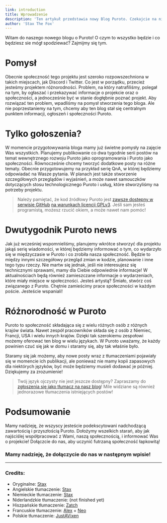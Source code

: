 ```yaml
---
link: introduction
title: Wprowadzenie
description: 'Ten artykuł przedstawia nowy Blog Puroto. Czekajcie na niesamowitą zawartość!'
author: 'Stax The Fox'
---
```


Witam do naszego nowego blogu o Puroto! O czym to wszystko będzie i co będziesz sie mógł spodziewać? Zajmijmy się tym.

# Pomysł
Obecnie społeczność tego projektu jest szeroko rozpowszechniona w takich miejscach, jak Discord i Twitter. Co jest w porządku, przecież jesteśmy projektem różnorodności. Problem, na który natrafiliśmy, polegał na tym, by ogłaszać i przekazywać informacje o projekcie oraz o społeczności, a jednocześnie być w stanie dogłębnie poznać projekt. Aby rozwiązać ten problem, wpadliśmy na pomysł stworzenia tego bloga. Ale nie poprzestaniemy na tym, chcemy aby ten blog stał się centralnym punktem informacji, ogłoszeń i społeczności Puroto.

# Tylko gołoszenia?
W momencie przygotowywania bloga mamy już świetne pomysły na zajęcie Was wszystkich. Planujemy publikowanie co dwa tygodnie serii postów na temat wewnętrznego rozwoju Puroto jako oprogramowania i Puroto jako społeczności. Równocześnie chcemy tworzyć dodatkowe posty na różne tematy. Obecnie przygotowujemy na przykład serię QnA, w której będziemy odpowiadać na Wasze pytania. W planach jest także stworzenie szczegółowych przeglądów i wyjaśnień, a może nawet samouczków dotyczących stosu technologicznego Puroto i usług, które stworzyliśmy na potrzeby projektu.

> Należy pamiętać, że kod źródłowy Puroto jest [zawsze dostępny w serwisie GitHub](https://github.com/PurotoApp) [na warunkach licencji GPLv3](https://github.com/PurotoApp/authfox/blob/main/LICENSE). Jeśli sam jesteś programistą, możesz rzucić okiem, a może nawet nam pomóc!

# Dwutygodnik Puroto news
Jak już wcześniej wspomnieliśmy, planujemy wkrótce stworzyć dla projektu jakąś serię wiadomości, w której będziemy informować o tym, co wydarzyło się w międzyczasie w Puroto i co zrobiła nasza społeczność. Będzie to między innymi szczegółowy przegląd zmian w kodzie, planowanie i inne tego typu rzeczy. Nie martw się jednak, jeśli nie interesujesz się technicznymi sprawami, mamy dla Ciebie odpowiednie informacje! W aktualnościach będą również zamieszczane informacje o wydarzeniach, które miały miejsce w społeczności. Jesteś artystą? Śmiało, stwórz coś związanego z Puroto. Chętnie zamieścimy prace społeczności w każdym poście. Jesteście wspaniali!

# Różnorodność w Puroto
Puroto to społeczność składająca się z wielu różnych osób z różnych krajów świata. Nawet zespół pracowników składa się z osób z Niemiec, Francji, USA i wielu innych krajów. Dzięki tak szerokiemu zespołowi możemy oferować ten blog w wielu językach. W Puroto uważamy, że każdy powinien czuć się jak w domu i staramy się, aby tak właśnie było.

Staramy się jak możemy, aby nowe posty wraz z tłumaczeniami pojawiały się w momencie ich publikacji, ale ponieważ nie mamy kopii zapasowych dla niektórych języków, być może będziemy musieli dodawać je później. Dziękujemy za zrozumienie!

> Twój język ojczysty nie jest jeszcze dostępny? Zapraszamy do [zgłoszenia się jako tłumacz na nasz blog](https://apply.puroto.net/)! Mile widziane są również jednorazowe tłumaczenia istniejących postów!

# Podsumowanie
Mamy nadzieję, że wszyscy jesteście podekscytowani nadchodzącą zawartością i przyszłością Puroto. Dołożymy wszelkich starań, aby jak najściślej współpracować z Wami, naszą społecznością, i informować Was o projekcie! Dołączcie do nas, aby uczynić futrzaną społeczność łapkowitą!

### Mamy nadzieję, że dołączycie do nas w następnym wpisie!

---

### Credits:
- Oryginalne: [Stax](https://twitter.com/staxthefox) 
- Angielskie tłumaczenie: [Stax](https://twitter.com/staxthefox) 
- Niemieckie tłumaczenie: [Stax](https://twitter.com/staxthefox) 
- Niderlandzkie tłumaczenie: (not finished yet)
- Hiszpańskie tłumaczenie: [Zatch](https://twitter.com/ZatchyBeeps)
- Francuskie tłumaczenie: [Alex](https://twitter.com/alekuso_) + [Neo](https://twitter.com/Ammie_Neo)
- Polskie tłumaczenie: [JustAVixen](https://github.com/JustFoxx)